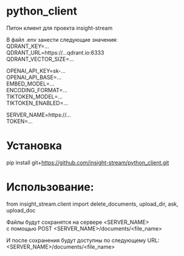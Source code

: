 # python_client
Питон клиент для проекта insight-stream

В файл .env занести следующие значения:   
QDRANT_KEY=...   
QDRANT_URL=https://...qdrant.io:6333   
QDRANT_VECTOR_SIZE=...   

OPENAI_API_KEY=sk-...    
OPENAI_API_BASE=...   
EMBED_MODEL=...   
ENCODING_FORMAT=...  
TIKTOKEN_MODEL=...   
TIKTOKEN_ENABLED=...   

SERVER_NAME=https://...   
TOKEN=...   

# Установка   
pip install git+https://github.com/insight-stream/python_client.git    

# Использование:   
from insight_stream.client import delete_documents, upload_dir, ask, upload_doc

Файлы будут сохранятся на сервере <SERVER_NAME>   
с помощью POST <SERVER_NAME>/documents/<file_name>   

И после сохранения будут доступны по следующему URL:   
<SERVER_NAME>/documents/<file_name>   
